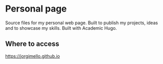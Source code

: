 # Personal page
Source files for my personal web page. Built to publish my projects, ideas and to showcase my skills. Built with Academic Hugo.

## Where to access
https://jorgimello.github.io
